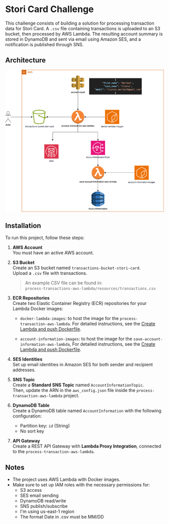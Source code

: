 # Stori Card Challenge

This challenge consists of building a solution for processing transaction data for Stori Card. A `.csv` file containing transactions is uploaded to an S3 bucket, then processed by AWS Lambda. The resulting account summary is stored in DynamoDB and sent via email using Amazon SES, and a notification is published through SNS.

## Architecture

![Architecture](process-transactions-aws-lambda/resources/img/architecture.png)


## Installation

To run this project, follow these steps:

1. **AWS Account**  
   You must have an active AWS account.

2. **S3 Bucket**  
   Create an S3 bucket named `transactions-bucket-stori-card`.  
   Upload a `.csv` file with transactions.
   > An example CSV file can be found in:  
   > `process-transactions-aws-lambda/resources/transactions.csv`

3. **ECR Repositories**  
   Create two Elastic Container Registry (ECR) repositories for your Lambda Docker images:

    - `docker-lambda-images`: to host the image for the `process-transaction-aws-lambda`. For detailed instructions, see the [Create Lambda and push Dockerfile](./process-transactions-aws-lambda/README.md).

     - `account-information-images`: to host the image for the `save-account-information-aws-lambda`, For detailed instructions, see the [Create Lambda and push Dockerfile](./save-account-information-aws-lambda/README.md). 

4. **SES Identities**  
   Set up email identities in Amazon SES for both sender and recipient addresses.

5. **SNS Topic**  
   Create a **Standard SNS Topic** named `AccountInformationTopic`.  
   Then, update the ARN in the `aws_config.json` file inside the `process-transaction-aws-lambda` project.

6. **DynamoDB Table**  
   Create a DynamoDB table named `AccountInformation` with the following configuration:

    - Partition key: `id` (String)
    - No sort key

7. **API Gateway**  
   Create a REST API Gateway with **Lambda Proxy Integration**, connected to the `process-transaction-aws-lambda`.

## Notes

- The project uses AWS Lambda with Docker images.
- Make sure to set up IAM roles with the necessary permissions for:
    - S3 access
    - SES email sending
    - DynamoDB read/write
    - SNS publish/subscribe
    - I'm using us-east-1 region
    - The format Date in .csv must be MM/DD
